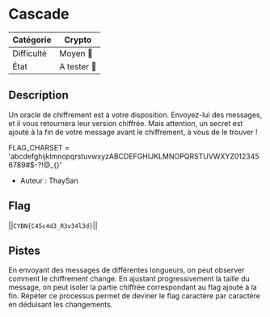 # Cascade

| Catégorie  | Crypto |
|------------|-----------|
| Difficulté | Moyen 🙂  |
| État       | A tester 🎯    |
## Description

Un oracle de chiffrement est à votre disposition. Envoyez-lui des messages, et il vous retournera leur version chiffrée.
Mais attention, un secret est ajouté à la fin de votre message avant le chiffrement, à vous de le trouver !

FLAG_CHARSET = 'abcdefghijklmnopqrstuvwxyzABCDEFGHIJKLMNOPQRSTUVWXYZ0123456789#$-?!@_{}'

- Auteur : ThaySan

## Flag
||`CYBN{C45c4d3_R3v34l3d}`||

## Pistes
En envoyant des messages de différentes longueurs, on peut observer comment le chiffrement change. En ajustant progressivement la taille du message, on peut isoler la partie chiffrée correspondant au flag ajouté à la fin. Répéter ce processus permet de deviner le flag caractère par caractère en déduisant les changements.
